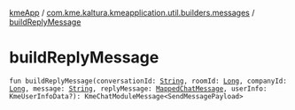[kmeApp](../index.md) / [com.kme.kaltura.kmeapplication.util.builders.messages](index.md) / [buildReplyMessage](./build-reply-message.md)

# buildReplyMessage

`fun buildReplyMessage(conversationId: `[`String`](https://kotlinlang.org/api/latest/jvm/stdlib/kotlin/-string/index.html)`, roomId: `[`Long`](https://kotlinlang.org/api/latest/jvm/stdlib/kotlin/-long/index.html)`, companyId: `[`Long`](https://kotlinlang.org/api/latest/jvm/stdlib/kotlin/-long/index.html)`, message: `[`String`](https://kotlinlang.org/api/latest/jvm/stdlib/kotlin/-string/index.html)`, replyMessage: `[`MappedChatMessage`](../com.kme.kaltura.kmeapplication.data/-mapped-chat-message/index.md)`, userInfo: KmeUserInfoData?): KmeChatModuleMessage<SendMessagePayload>`
